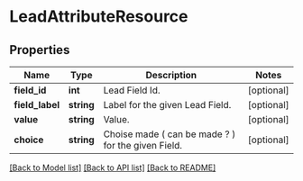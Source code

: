 # LeadAttributeResource

## Properties
Name | Type | Description | Notes
------------ | ------------- | ------------- | -------------
**field_id** | **int** | Lead Field Id. | [optional] 
**field_label** | **string** | Label for the given Lead Field. | [optional] 
**value** | **string** | Value. | [optional] 
**choice** | **string** | Choise made ( can be made ? ) for the given Field. | [optional] 

[[Back to Model list]](../README.md#documentation-for-models) [[Back to API list]](../README.md#documentation-for-api-endpoints) [[Back to README]](../README.md)


